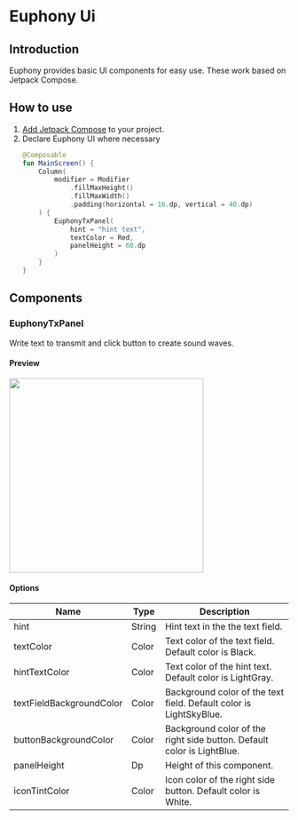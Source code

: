 # Euphony Ui

## Introduction

Euphony provides basic UI components for easy use. These work based on Jetpack Compose.

## How to use

1. [Add Jetpack Compose](https://developer.android.com/jetpack/compose/interop/adding) to your
   project.
2. Declare Euphony UI where necessary
    ```kotlin
    @Composable
    fun MainScreen() {
        Column(
            modifier = Modifier
                .fillMaxHeight()
                .fillMaxWidth()
                .padding(horizontal = 16.dp, vertical = 40.dp)
        ) {
            EuphonyTxPanel(
                hint = "hint text",
                textColor = Red,
                panelHeight = 60.dp
            )
        }
    }
    ```

## Components

### EuphonyTxPanel

Write text to transmit and click button to create sound waves.

#### Preview

<img src='https://github.com/zion830/euphony/blob/master/assets/eutxpanel_screenshot.png?raw=true' width='350px' />

#### Options

|Name|Type|Description| 
|---|---|---| 
|hint|String|Hint text in the the text field.|
|textColor|Color|Text color of the text field. Default color is Black.| 
|hintTextColor|Color|Text color of the hint text. Default color is LightGray.| 
|textFieldBackgroundColor|Color|Background color of the text field. Default color is LightSkyBlue.| 
|buttonBackgroundColor|Color|Background color of the right side button. Default color is LightBlue.| 
|panelHeight|Dp|Height of this component.| 
|iconTintColor|Color|Icon color of the right side button. Default color is White.|
